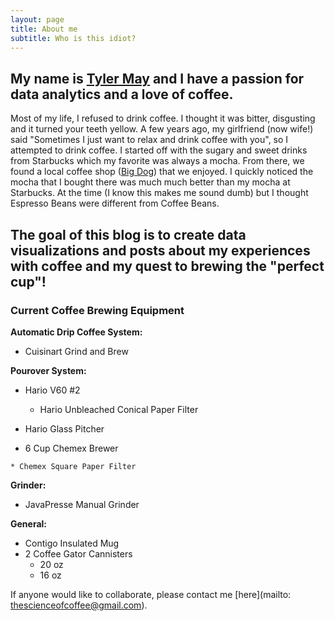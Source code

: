 ```yaml
---
layout: page
title: About me
subtitle: Who is this idiot?
---
```


## My name is [Tyler May](https://www.linkedin.com/in/tyler-may-0a73a81b/) and I have a passion for data analytics and a love of coffee.

Most of my life, I refused to drink coffee.  I thought it was bitter, disgusting and it turned your teeth yellow.  A few years ago, my girlfriend (now wife!) said "Sometimes I just want to relax and drink coffee with you", so I attempted to drink coffee.  I started off with the sugary and sweet drinks from Starbucks which my favorite was always a mocha.  From there, we found a local coffee shop ([Big Dog]()) that we enjoyed.  I quickly noticed the mocha that I bought there was much much better than my mocha at Starbucks.  At the time (I know this makes me sound dumb) but I thought Espresso Beans were different from Coffee Beans.

## The goal of this blog is to create data visualizations and posts about my experiences with coffee and my quest to brewing the "perfect cup"!

### Current Coffee Brewing Equipment

**Automatic Drip Coffee System:**

   * Cuisinart Grind and Brew
    
    
**Pourover System:**
    
   * Hario V60 #2
    
     * Hario Unbleached Conical Paper Filter
      
   * Hario Glass Pitcher

   * 6 Cup Chemex Brewer
    
    * Chemex Square Paper Filter
      
**Grinder:**

   * JavaPresse Manual Grinder
     
**General:**

   * Contigo Insulated Mug
   * 2 Coffee Gator Cannisters
      * 20 oz
      * 16 oz
      
If anyone would like to collaborate, please contact me [here](mailto: thescienceofcoffee@gmail.com).

